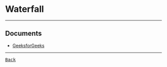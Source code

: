 # Waterfall

---

## Documents

- [GeeksforGeeks](https://www.geeksforgeeks.org/top-8-software-development-models-used-in-industry/?ref=lbp)

---

[<kbd> Back </kbd>](./../readme.md)
